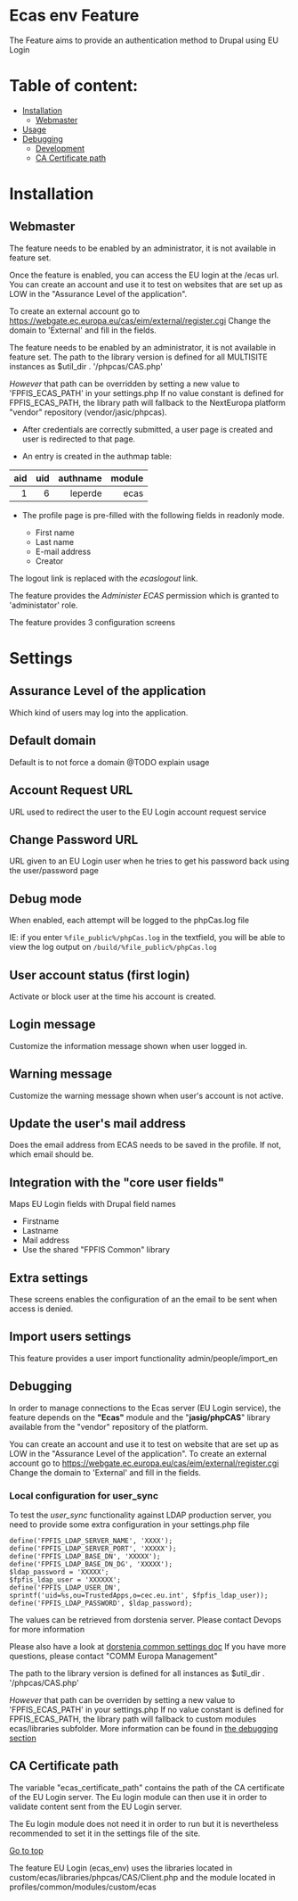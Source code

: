 Ecas env Feature
======================

The Feature aims to provide an authentication method to Drupal using EU Login

# Table of content:

- [Installation](#installation)
  - [Webmaster](#webmaster)
- [Usage](#usage)
- [Debugging](#debugging)
  - [Development](#development-&-debugging)
  - [CA Certificate path](#ca-certificate-path)

# Installation
## Webmaster

The feature needs to be enabled by an administrator, it is not available in 
feature set.

Once the feature is enabled, you can access the EU login at the /ecas url.
You can create an account and use it to test on websites that are set up as LOW
in the "Assurance Level of the application".

To create an external account go to
https://webgate.ec.europa.eu/cas/eim/external/register.cgi
Change the domain to 'External' and fill in the fields.

The feature needs to be enabled by an administrator, it is not available in 
feature set.
The path to the library version is defined for all MULTISITE instances as 
$util_dir . '/phpcas/CAS.php'

*However* that path can be overridden by setting a new value to 
'FPFIS_ECAS_PATH' in your settings.php
If no value constant is defined for FPFIS_ECAS_PATH, the library path will 
fallback to the NextEuropa platform "vendor" repository (vendor/jasic/phpcas).

- After credentials are correctly submitted, a user page is created and user is 
redirected to that page.

- An entry is created in the authmap table:

| aid | uid | authname | module |
|-----:|----:|----------:|--------:|
|   1 |   6 | leperde  | ecas   |


- The profile page is pre-filled with the following fields in readonly mode.

   - First name
   - Last name
   - E-mail address
   - Creator

The logout link is replaced with the *ecaslogout* link.

The feature provides the *Administer ECAS* permission which is granted to 
'administator' role.

The feature provides 3 configuration screens

# Settings
## Assurance Level of the application
Which kind of users may log into the application.
## Default domain
Default is to not force a domain
@TODO explain usage
## Account Request URL
URL used to redirect the user to the EU Login account request service
## Change Password URL
URL given to an EU Login user when he tries to get his password back using the 
user/password page
## Debug mode
When enabled, each attempt will be logged to the phpCas.log file

IE: if you enter ```%file_public%/phpCas.log``` in the textfield, you will be
able to view the log output on ```/build/%file_public%/phpCas.log```
## User account status (first login)
Activate or block user at the time his account is created.
## Login message
Customize the information message shown when user logged in.
## Warning message
Customize the warning message shown when user's account is not active.
## Update the user's mail address
Does the email address from ECAS needs to be saved in the profile.
If not, which email should be.
## Integration with the "core user fields"
Maps EU Login fields with Drupal field names
  - Firstname
  - Lastname
  - Mail address
  - Use the shared "FPFIS Common" library

## Extra settings
These screens enables the configuration of an the email to be sent when access is denied.

## Import users settings
This feature provides a user import functionality
admin/people/import_en

Debugging
---------
In order to manage connections to the Ecas server (EU Login service), 
the feature depends on the **"Ecas"** module and the "**jasig/phpCAS**" library 
available from the "vendor" repository of the platform.

You can create an account and use it to test on website that are set up as LOW
in the "Assurance Level of the application".
To create an external account go to
https://webgate.ec.europa.eu/cas/eim/external/register.cgi
Change the domain to 'External' and fill in the fields.

### Local configuration for user_sync
To test the *user_sync* functionality against LDAP production server, 
you need to provide some extra configuration in your settings.php file

```
define('FPFIS_LDAP_SERVER_NAME', 'XXXX');
define('FPFIS_LDAP_SERVER_PORT', 'XXXXX');
define('FPFIS_LDAP_BASE_DN', 'XXXXX');
define('FPFIS_LDAP_BASE_DN_DG', 'XXXXX');
$ldap_password = 'XXXXX';
$fpfis_ldap_user = 'XXXXXX';
define('FPFIS_LDAP_USER_DN', sprintf('uid=%s,ou=TrustedApps,o=cec.eu.int', $fpfis_ldap_user));
define('FPFIS_LDAP_PASSWORD', $ldap_password);
```
The values can be retrieved from dorstenia server. Please contact Devops for
more information

Please also have a look at 
[dorstenia common settings doc](https://webgate.ec.europa.eu/CITnet/stash/projects/NEXTEUROPA/repos/fpfis-platform-settings/browse?at=dorstenia)
If you have more questions, please contact "COMM Europa Management"

The path to the library version is defined for all instances as $util_dir . 
'/phpcas/CAS.php'

*However* that path can be overriden by setting a new value to 'FPFIS_ECAS_PATH'
in your settings.php
If no value constant is defined for FPFIS_ECAS_PATH, the library path will 
fallback to custom modules ecas/libraries subfolder.
More information can be found in [the debugging section](#debugging)

## CA Certificate path
The variable "ecas_certificate_path" contains the path of the CA 
certificate of the EU Login server. The Eu login module can then use it in order to validate content sent from the EU 
Login server.

The Eu login module does not need it in order to run but it is nevertheless 
recommended to set it in the settings file of the site.


[Go to top](#table-of-content)

The feature EU Login (ecas_env) uses the libraries located in
custom/ecas/libraries/phpcas/CAS/Client.php and the module located in 
profiles/common/modules/custom/ecas
